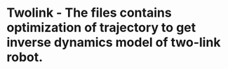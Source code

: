 # Twolink - The files contains optimization of trajectory to get inverse dynamics model of two-link robot.
